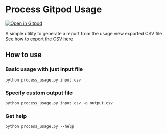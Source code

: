 # Process Gitpod Usage

[![Open in Gitpod](https://gitpod.io/button/open-in-gitpod.svg)](https://gitpod.io/#https://github.com/fermelone/process-gitpod-usage)

A simple utility to generate a report from the usage view exported CSV file  
[See how to export the CSV here](https://www.gitpod.io/docs/configure/billing#view-usage-details)

## How to use

### Basic usage with just input file
```python process_usage.py input.csv```

### Specify custom output file
```python process_usage.py input.csv -o output.csv```

### Get help
```python process_usage.py --help```
